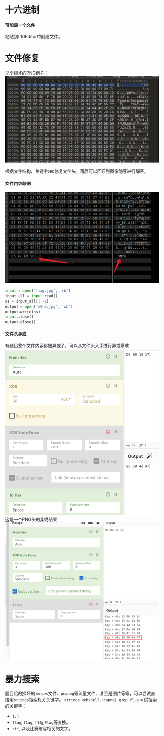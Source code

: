 # 十六进制
#### 可能是一个文件
粘贴到010Editor中创建文件。

# 文件修复

举个损坏的PNG例子：
![](../../attachments/Pasted%20image%2020230805144424.png)

根据文件结构、关键字`IHD`修复文件头，而后可以回归到图像隐写进行解密。

#### 文件内容颠倒
![](../../attachments/Pasted%20image%2020230902133734.png)
```python
input = open('flag.jpg', 'rb') 
input_all = input.read() 
ss = input_all[::-1] 
output = open('m0re.jpg', 'wb') 
output.write(ss) 
input.close() 
output.close()
```
#### 文件头异或
有题目整个文件内容都被异或了，可以从文件头入手进行异或爆破
![](../../attachments/Pasted%20image%2020230902132123.png)
这是一个PNG头的异或结果
![](../../attachments/Pasted%20image%2020230902132207.png)


# 暴力搜索

题目给的损坏的`images`文件、`pcapng`等流量文件、甚至是图片等等，可以尝试直接用`strings`搜索相关关键字。
`strings webshell.pcapng| grep fl.g`
可供搜索的关键字：
- `{`、`}`
- `flag`, `f1ag`, `f14g`,`Flag`等变换。
- `ctf`, 以及比赛缩写相关的文字。